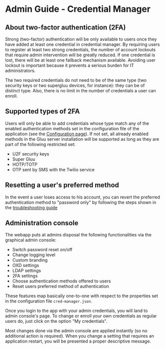 # Admin Guide - Credential Manager

## About two-factor authentication (2FA)

Strong (two-factor) authentication will be only available to users once they have added at least one credential in credential manager. By requiring users to register at least two strong credentials, the number of account lockouts that require admin intervention will be greatly reduced. If one credential is lost, there will be at least one fallback mechanism available. Avoiding user lockout is important because it prevents a serious burden for IT administrators.

The two required credentials do not need to be of the same type (two security keys or two supergluu devices, for instance): they can be of distinct type. Also, there is no limit in the number of credentials a user can enroll.

## Supported types of 2FA
Users will only be able to add credentials whose type match any of the enabled authentication methods set in the configuration file of the application (see the [Configuration page](configuration.md)). If not set, all already enabled methods in the Gluu server installation will be supported as long as they are part of the following restricted set:

* U2F security keys
* Super Gluu
* HOTP/TOTP
* OTP sent by SMS with the Twilio service

## Resetting a user's preferred method

In the event a user loses access to his account, you can revert the preferred authentication method to "password only" by following the steps shown in the [troubleshooting guide](troubleshooting.md)

## Administration console

The webapp puts at admins disposal the following functionalities via the graphical admin console:

* Switch password reset on/off
* Change logging level
* Custom branding
* OXD settings
* LDAP settings
* 2FA settings
* Choose authentication methods offered to users
* Reset users preferred method of authentication

These features map basically one-to-one with respect to the properties set in the configuration file `cred-manager.json`.

Once you login to the app with your admin credentials, you will land to admin console's page. To change or enroll your own credentials as regular users do, just click on the option "My credentials".

Most changes done via the admin console are applied instantly (so no additional action is required). When you change a setting that requires an application restart, you will be presented a proper descriptive message.
